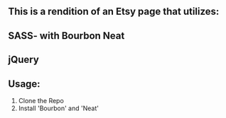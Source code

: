 ## This is a rendition of an Etsy page that utilizes:

## SASS- with Bourbon Neat
## jQuery

## Usage:
1. Clone the Repo
2. Install 'Bourbon' and 'Neat'
